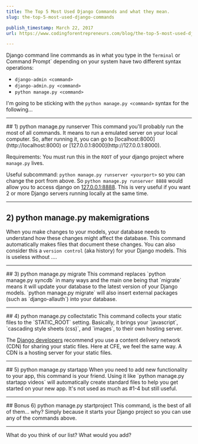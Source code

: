 ```yaml
---
title: The Top 5 Most Used Django Commands and what they mean.
slug: the-top-5-most-used-django-commands

publish_timestamp: March 22, 2017
url: https://www.codingforentrepreneurs.com/blog/the-top-5-most-used-django-commands/

---
```



Django command line commands as in what you type in the `Terminal` or Command Prompt` depending on your system have two different syntax operations:

- `django-admin <command>`
- `django-admin.py <command>`
- `python manage.py <command>`

I'm going to be sticking with the `python manage.py <command>` syntax for the following...
<hr/>
## 1) python manage.py runserver
This command you'll probably run the most of all commands. It means to run a emulated server on your local computer. So, after running it, you can go to [localhost:8000](http://localhost:8000) or [127.0.0.1:8000](http://127.0.0.1:8000). 

Requirements: You must run this in the `ROOT` of your django project where `manage.py` lives.

Useful subcommand: `python manage.py runserver <yourport>` so you can change the port from above. So `python manage.py runserver 8888` would allow you to access django on  [127.0.0.1:8888](http://127.0.0.1:8888). This is very useful if you want 2 or more Django servers running locally at the same time.
<hr/>

## 2) python manage.py makemigrations
When you make changes to your models, your database needs to understand how these changes might affect the database. This command automatically makes files that document these changes. You can also consider this a `version control` (aka history) for your Django models. This is useless without .... 
<hr/>
## 3) python manage.py migrate
This command replaces `python manage.py syncdb` in many ways and the main one being that `migrate` means it will update your database to the latest version of your Django models. `python manage.py migrate` will also insert external packages (such as `django-allauth`) into your database. 
<hr/>
## 4) python manage.py collectstatic
This command collects your static files to the `STATIC_ROOT` setting. Basically, it brings your `javascript`, `cascading style sheets (css)`, and `images`, to their own hosting server. 

The [Django developers](https://docs.djangoproject.com/en/1.10/howto/static-files/) recommend you use a content delivery network (CDN) for sharing your static files. Here at CFE, we feel the same way. A CDN is a hosting server for your static files. 
<hr/>
## 5) python manage.py startapp <appname>
When you need to add new functionality to your app, this command is your friend. Using it like `python manage.py startapp videos` will automatically create standard files to help you get started on your new app. It's not used as much as #1-4 but still useful. 
<hr/>
## Bonus 6) python manage.py startproject <projectname>
This command, is the best of all of them... why? Simply because it starts your Django project so you can use any of the commands above.
<hr/>
What do you think of our list? What would you add?
